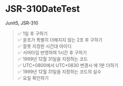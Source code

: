 # JSR-310DateTest
Junit5, JSR-310
> ✅ 1일 후 구하기 </br>
> ✅ 윤초가 특별히 더해지지 않는 2초 후 구하기 </br>
> ✅ 잘못 지정한 시간대 아이디 </br>
> ✅ 서머타임 반영하여 1시간 후 구하기 </br>
> ✅ 1999년 12월 31일을 지정하는 코드 </br>
> ✅ UTC+0800에서 UTC+0830 변경시 에 1분 더하기 </br>
> ✅ 1999년 12월 31일을 지정하는 코드의 실수 </br>
> ✅ 요일 확인하기 </br>

